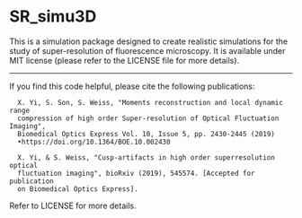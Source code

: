 # SR_simu3D
This is a simulation package designed to create realistic simulations for the study of super-resolution of fluorescence microscopy. It is available under MIT license (please refer to the LICENSE file for more details).

















----------------------------------------------------------------------------------------

If you find this code helpful, please cite the following publications:
  
      X. Yi, S. Son, S. Weiss, "Moments reconstruction and local dynamic range 
      compression of high order Super-resolution of Optical Fluctuation Imaging", 
      Biomedical Optics Express Vol. 10, Issue 5, pp. 2430-2445 (2019) 
      •https://doi.org/10.1364/BOE.10.002430 
      
      X. Yi, & S. Weiss, "Cusp-artifacts in high order superresolution optical 
      fluctuation imaging", bioRxiv (2019), 545574. [Accepted for publication 
      on Biomedical Optics Express].
      
Refer to LICENSE for more details.
